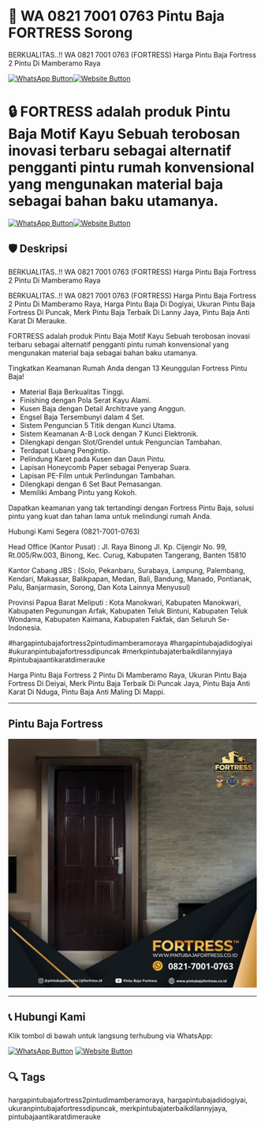 # 🚪 WA 0821 7001 0763 Pintu Baja FORTRESS Sorong
BERKUALITAS..!! WA 0821 7001 0763 (FORTRESS) Harga Pintu Baja Fortress 2 Pintu Di Mamberamo Raya

[![WhatsApp Button](https://img.shields.io/badge/Chat%20via%20WhatsApp-25D366?style=for-the-badge&logo=whatsapp&logoColor=white)](https://wa.me/6282170010763)[![Website Button](https://img.shields.io/badge/Kunjungi%20Website-007BFF?style=for-the-badge&logo=google-chrome&logoColor=white)](https://www.pintubajafortress.co.id/)


# 🔒 FORTRESS adalah produk Pintu Baja Motif Kayu Sebuah terobosan inovasi terbaru sebagai alternatif pengganti pintu rumah konvensional yang mengunakan material baja sebagai bahan baku utamanya.

[![WhatsApp Button](https://img.shields.io/badge/Chat%20via%20WhatsApp-25D366?style=for-the-badge&logo=whatsapp&logoColor=white)](https://wa.me/6282170010763)[![Website Button](https://img.shields.io/badge/Kunjungi%20Website-007BFF?style=for-the-badge&logo=google-chrome&logoColor=white)](https://www.pintubajafortress.co.id/)


## 🛡️ Deskripsi
BERKUALITAS..!! WA 0821 7001 0763 (FORTRESS) Harga Pintu Baja Fortress 2 Pintu Di Mamberamo Raya

BERKUALITAS..!! WA 0821 7001 0763 (FORTRESS) Harga Pintu Baja Fortress 2 Pintu Di Mamberamo Raya, Harga Pintu Baja Di Dogiyai, Ukuran Pintu Baja Fortress Di Puncak, Merk Pintu Baja Terbaik Di Lanny Jaya, Pintu Baja Anti Karat Di Merauke.

FORTRESS adalah produk Pintu Baja Motif Kayu Sebuah terobosan inovasi terbaru sebagai alternatif pengganti pintu rumah konvensional yang mengunakan material baja sebagai bahan baku utamanya.

Tingkatkan Keamanan Rumah Anda dengan 13 Keunggulan Fortress Pintu Baja! 
- Material Baja Berkualitas Tinggi.
- Finishing dengan Pola Serat Kayu Alami.
- Kusen Baja dengan Detail Architrave yang Anggun.
- Engsel Baja Tersembunyi dalam 4 Set.
- Sistem Penguncian 5 Titik dengan Kunci Utama.
- Sistem Keamanan A-B Lock dengan 7 Kunci Elektronik.
- Dilengkapi dengan Slot/Grendel untuk Penguncian Tambahan.
- Terdapat Lubang Pengintip.
- Pelindung Karet pada Kusen dan Daun Pintu.
- Lapisan Honeycomb Paper sebagai Penyerap Suara.
- Lapisan PE-Film untuk Perlindungan Tambahan.
- Dilengkapi dengan 6 Set Baut Pemasangan.
- Memiliki Ambang Pintu yang Kokoh.

Dapatkan keamanan yang tak tertandingi dengan Fortress Pintu Baja, solusi pintu yang kuat dan tahan lama untuk melindungi rumah Anda.

Hubungi Kami Segera (0821-7001-0763)

Head Office (Kantor Pusat) :
Jl. Raya Binong Jl. Kp. Cijengir No. 99, Rt.005/Rw.003, Binong, Kec. Curug, Kabupaten Tangerang, Banten 15810

Kantor Cabang JBS : (Solo, Pekanbaru, Surabaya, Lampung, Palembang, Kendari, Makassar, Balikpapan, Medan, Bali, Bandung, Manado, Pontianak, Palu, Banjarmasin, Sorong, Dan Kota Lainnya Menyusul)

Provinsi Papua Barat Meliputi : Kota Manokwari, Kabupaten Manokwari, Kabupaten Pegunungan Arfak, Kabupaten Teluk Bintuni, Kabupaten Teluk Wondama, Kabupaten Kaimana, Kabupaten Fakfak, dan Seluruh Se-Indonesia.

#hargapintubajafortress2pintudimamberamoraya #hargapintubajadidogiyai #ukuranpintubajafortressdipuncak #merkpintubajaterbaikdilannyjaya #pintubajaantikaratdimerauke

Harga Pintu Baja Fortress 2 Pintu Di Mamberamo Raya, Ukuran Pintu Baja Fortress Di Deiyai, Merk Pintu Baja Terbaik Di Puncak Jaya, Pintu Baja Anti Karat Di Nduga, Pintu Baja Anti Maling Di Mappi.


---

## Pintu Baja Fortress
![Pintu Baja Fortress](PB6.JPG)

---


## 📞 Hubungi Kami
Klik tombol di bawah untuk langsung terhubung via WhatsApp:

[![WhatsApp Button](https://img.shields.io/badge/Chat%20via%20WhatsApp-25D366?style=for-the-badge&logo=whatsapp&logoColor=white)](https://wa.me/6282170010763)
[![Website Button](https://img.shields.io/badge/Kunjungi%20Website-007BFF?style=for-the-badge&logo=google-chrome&logoColor=white)](https://www.pintubajafortress.co.id/)





## 🔍 Tags
hargapintubajafortress2pintudimamberamoraya, hargapintubajadidogiyai, ukuranpintubajafortressdipuncak, merkpintubajaterbaikdilannyjaya, pintubajaantikaratdimerauke





